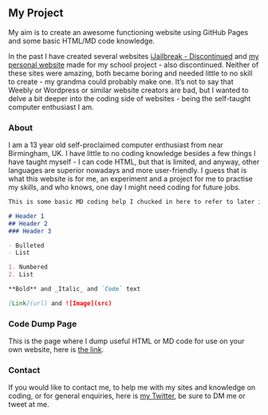 ## My Project

My aim is to create an awesome functioning website using GitHub Pages and some basic HTML/MD code knowledge. 

In the past I have created several websites [iJailbreak - Discontinued](http://ijailbreak.ml)
and [my personal website](http://dylan736.weebly.com) made for my school project - also discontinued. Neither of these sites were amazing, both became boring and needed little to no skill to create - my grandma could probably make one. It’s not to say that Weebly or Wordpress or similar website creators are bad, but I wanted to delve a bit deeper into the coding side of websites - being the self-taught computer enthusiast I am. 

### About

I am a 13 year old self-proclaimed computer enthusiast from near Birmingham, UK. I have little to no coding knowledge besides a few things I have taught myself - I can code HTML, but that is limited, and anyway, other languages are superior nowadays and more user-friendly. I guess that is what this website is for me, an experiment and a project for me to practise my skills, and who knows, one day I might need coding for future jobs.

```markdown
This is some basic MD coding help I chucked in here to refer to later in case, you can ignore this. 

# Header 1
## Header 2
### Header 3

- Bulleted
- List

1. Numbered
2. List

**Bold** and _Italic_ and `Code` text

[Link](url) and ![Image](src)
```



### Code Dump Page

This is the page where I dump useful HTML or MD code for use on your own website, here is [the link](distify/page).

### Contact

If you would like to contact me, to help me with my sites and knowledge on coding, or for general enquiries, here is [my Twitter](https://www.twitter.com/Distifyy), be sure to DM me or tweet at me. 
